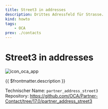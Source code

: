```yaml
---
title: Street3 in addresses
description: Drittes Adressfeld für Strasse.
kind: howto
tags:
    - OCA
prev: ./contacts
---
```


# Street3 in addresses

![icon_oca_app](../attachments/icon_oca_app.png)

{{ $frontmatter.description }}

Technischer Name: `partner_address_street3`\
Repository: <https://github.com/OCA/Partner-Contact/tree/17.0/partner_address_street3>
